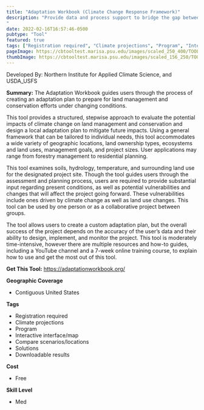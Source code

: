 ```yaml
---
title: "Adaptation Workbook (Climate Change Response Framework)"
description: "Provide data and process support to bridge the gap between climate data and land managers
"
date: 2022-02-16T16:57:46-0500
pubtype: "Tool"
featured: true
tags: ["Registration required", "Climate projections", "Program", "Interactive interface/map", "Compare scenarios/locations", "Solutions", "Downloadable results"]
pageImage: https://cbtooltest.marisa.psu.edu/images/scaled_250_400/TOOLID_61.0_ScreenCapture-1.png
thumbImage: https://cbtooltest.marisa.psu.edu/images/scaled_156_250/TOOLID_61.0_ScreenCapture-1.png
---
```

Developed By: Northern Institute for Applied Climate Science, and USDA_USFS

**Summary:** The Adaptation Workbook guides users through the process of creating an adaptation plan to prepare for land management and conservation efforts under changing conditions. 

This tool provides a structured, stepwise approach to evaluate the potential impacts of climate change on land management and conservation and design a local adaptation plan to mitigate future impacts. Using a general framework that can be tailored to individual needs, this tool accommodates a wide variety of geographic locations, land ownership types, ecosystems and land uses, management goals, and project sizes. User applications may range from forestry management to residential planning.

This tool examines soils, hydrology, temperature, and surrounding land use for the designated project site. Though the tool guides users through the assessment and planning process, users are required to provide substantial input regarding present conditions, as well as potential vulnerabilities and changes that will affect the project going forward. These vulnerabilities include ones driven by climate change as well as land use changes. This tool can be used by one person or as a collaborative project between groups. 

The tool allows users to create a custom adaptation plan, but the overall success of the project depends on the accuracy of the user’s data and their ability to design, implement, and monitor the project. This tool is moderately time-intensive, however there are multiple resources and how-to guides, including a YouTube channel and a 7-week online training course, to explain how to use and get the most out of this tool. 


__**Get This Tool:**__ https://adaptationworkbook.org/

__**Geographic Coverage**__
- Contiguous United States

__**Tags**__
-  Registration required
-  Climate projections
-  Program
-  Interactive interface/map
-  Compare scenarios/locations
-  Solutions
-  Downloadable results

__**Cost**__
- Free

__**Skill Level**__
- Med

